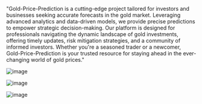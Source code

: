 "Gold-Price-Prediction is a cutting-edge project tailored for investors and businesses seeking accurate forecasts in the gold market. Leveraging advanced analytics and data-driven models, we provide precise predictions to empower strategic decision-making. Our platform is designed for professionals navigating the dynamic landscape of gold investments, offering timely updates, risk mitigation strategies, and a community of informed investors. Whether you're a seasoned trader or a newcomer, Gold-Price-Prediction is your trusted resource for staying ahead in the ever-changing world of gold prices."

![image](https://github.com/Mpasha17/Gold-Price-Pridiction/assets/148848196/2734956c-95ee-460f-8d99-4884af8a50f9)

![image](https://github.com/Mpasha17/Gold-Price-Pridiction/assets/148848196/10efedde-a50f-4e7e-8a38-65a4cb50d0a8)

![image](https://github.com/Mpasha17/Gold-Price-Pridiction/assets/148848196/f3a5e621-1872-4c70-8b55-d6584a4a2fe2)

